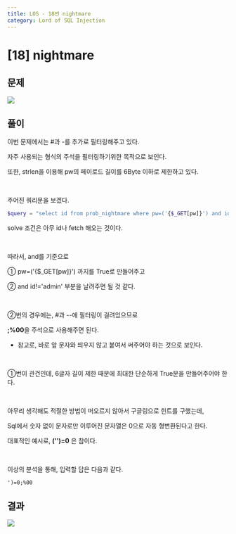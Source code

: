 ```yaml
---
title: LOS - 18번 nightmare
category: Lord of SQL Injection
---
```


# [18] nightmare

## 문제
<img src="https://img1.daumcdn.net/thumb/R1280x0/?scode=mtistory2&fname=https%3A%2F%2Fblog.kakaocdn.net%2Fdn%2F2bZtO%2FbtrnB7pSacd%2F4hRjKEvykh9qZCJrFF1x8K%2Fimg.png">

## 풀이

이번 문제에서는 #과 -를 추가로 필터링해주고 있다.

자주 사용되는 형식의 주석을 필터링하기위한 목적으로 보인다.

또한, strlen을 이용해 pw의 페이로드 길이를 6Byte 이하로 제한하고 있다.

<br>

주어진 쿼리문을 보겠다.

```php
$query = "select id from prob_nightmare where pw=('{$_GET[pw]}') and id!='admin'";
```

solve 조건은 아무 id나 fetch 해오는 것이다.

<br>

따라서, and를 기준으로


① pw=('{$_GET[pw]}') 까지를 True로 만들어주고

② and id!='admin' 부분을 날려주면 될 것 같다.


<br> 

②번의 경우에는, #과 --에 필터링이 걸려있으므로

**;%00**을 주석으로 사용해주면 된다.

- 참고로, 바로 앞 문자와 띄우지 않고 붙여서 써주어야 하는 것으로 보인다.

<br>

①번이 관건인데, 6글자 길이 제한 때문에 최대한 단순하게 True문을 만들어주어야 한다.

<br>

아무리 생각해도 적절한 방법이 떠오르지 않아서 구글링으로 힌트를 구했는데,

Sql에서 숫자 없이 문자로만 이루어진 문자열은 0으로 자동 형변환된다고 한다.

대표적인 예시로, **('')=0** 은 참이다.

<br>

이상의 분석을 통해, 입력할 답은 다음과 같다.

 
```
')=0;%00
```


## 결과
<img src="https://img1.daumcdn.net/thumb/R1280x0/?scode=mtistory2&fname=https%3A%2F%2Fblog.kakaocdn.net%2Fdn%2FyX86N%2FbtrnGjo6fpG%2FWuxRqIuKMTkzcpfjB9dnx1%2Fimg.png">